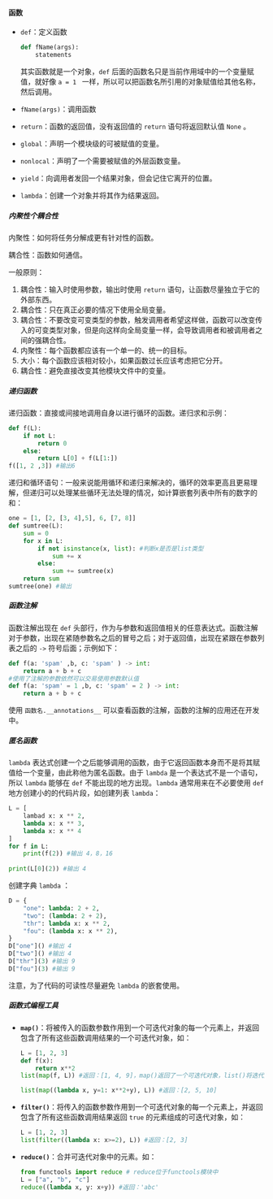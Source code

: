 #### 函数

- `def`：定义函数

  ```python
  def fName(args):
      statements
  ```

  其实函数就是一个对象，`def` 后面的函数名只是当前作用域中的一个变量赋值，就好像 `a = 1 ` 一样，所以可以把函数名所引用的对象赋值给其他名称，然后调用。

- `fName(args)`：调用函数

- `return`：函数的返回值，没有返回值的 `return` 语句将返回默认值 `None` 。

- `global`：声明一个模块级的可被赋值的变量。

- `nonlocal`：声明了一个需要被赋值的外层函数变量。

- `yield`：向调用者发回一个结果对象，但会记住它离开的位置。

- `lambda`：创建一个对象并将其作为结果返回。

##### 内聚性个耦合性

内聚性：如何将任务分解成更有针对性的函数。

耦合性：函数如何通信。

一般原则：

1. 耦合性：输入时使用参数，输出时使用 `return` 语句，让函数尽量独立于它的外部东西。
2. 耦合性：只在真正必要的情况下使用全局变量。
3. 耦合性：不要改变可变类型的参数，触发调用者希望这样做，函数可以改变传入的可变类型对象，但是向这样向全局变量一样，会导致调用者和被调用者之间的强耦合性。
4. 内聚性：每个函数都应该有一个单一的、统一的目标。
5. 大小：每个函数应该相对较小，如果函数过长应该考虑把它分开。
6. 耦合性：避免直接改变其他模块文件中的变量。

##### 递归函数

递归函数：直接或间接地调用自身以进行循环的函数。递归求和示例：

```python
def f(L):
    if not L:
        return 0
    else:
        return L[0] + f(L[1:])
f([1, 2 ,3]) #输出6
```

递归和循环语句：一般来说能用循环和递归来解决的，循环的效率更高且更易理解，但递归可以处理某些循环无法处理的情况，如计算嵌套列表中所有的数字的和：

```python
one = [1, [2, [3, 4],5], 6, [7, 8]]
def sumtree(L):
    sum = 0
    for x in L:
        if not isinstance(x, list): #判断x是否是list类型
            sum += x
        else:
            sum += sumtree(x)
    return sum
sumtree(one) #输出
```

##### 函数注解

函数注解出现在 `def` 头部行，作为与参数和返回值相关的任意表达式。函数注解对于参数，出现在紧随参数名之后的冒号之后；对于返回值，出现在紧跟在参数列表之后的 `->` 符号后面；示例如下：

```python
def f(a: 'spam' ,b, c: 'spam' ) -> int:
    return a + b + c
#使用了注解的参数依然可以交易使用参数默认值
def f(a: 'spam' = 1 ,b, c: 'spam' = 2 ) -> int:
    return a + b + c
```

使用 `函数名.__annotations__` 可以查看函数的注解，函数的注解的应用还在开发中。

##### 匿名函数

`lambda` 表达式创建一个之后能够调用的函数，由于它返回函数本身而不是将其赋值给一个变量，由此称他为匿名函数。由于 `lambda` 是一个表达式不是一个语句，所以 `lambda` 能够在 `def` 不能出现的地方出现。`lambda` 通常用来在不必要使用 `def` 地方创建小的的代码片段，如创建列表 `lambda`：

```python
L = [
    lambad x: x ** 2,
    lambda x: x ** 3,
    lambda x: x ** 4
]
for f in L:
    print(f(2)) #输出 4，8，16
    
print(L[0](2)) #输出 4
```

创建字典 `lambda` ：

```python
D = {
    "one": lambda: 2 + 2,
    "two": (lambda: 2 + 2),
    "thr": lambda x: x ** 2,
    "fou": (lambda x: x ** 2),
}
D["one"]() #输出 4
D["two"]() #输出 4
D["thr"](3) #输出 9
D["fou"](3) #输出 9
```

注意，为了代码的可读性尽量避免 `lambda` 的嵌套使用。

##### 函数式编程工具

- **`map()`**：将被传入的函数参数作用到一个可迭代对象的每一个元素上，并返回包含了所有这些函数调用结果的一个可迭代对象，如：

  ```python
  L = [1, 2, 3]
  def f(x): 
      return x**2
  list(map(f, L)) #返回：[1, 4, 9]，map()返回了一个可迭代对象，list()将迭代对象格式化为列表
  
  list(map((lambda x, y=1: x**2+y), L)) #返回：[2, 5, 10]
  ```

- **`filter()`**：将传入的函数参数作用到一个可迭代对象的每一个元素上，并返回包含了所有这些函数调用结果返回 `true` 的元素组成的可迭代对象，如：

  ```python
  L = [1, 2, 3]
  list(filter((lambda x: x>=2), L)) #返回：[2, 3]
  ```

- **`reduce()`**：合并可迭代对象中的元素。如：

  ```python
  from functools import reduce # reduce位于functools模块中
  L = ["a", "b", "c"]
  reduce((lambda x, y: x+y)) #返回：'abc'
  ```

  